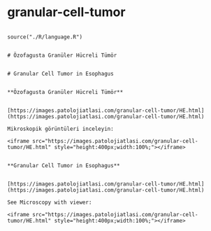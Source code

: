 # granular-cell-tumor


```{r language granular-cell-tumor, echo=FALSE, include=TRUE}

source("./R/language.R")

```




```{asis, echo = (language == "TR")}

# Özofagusta Granüler Hücreli Tümör

```




```{asis, echo = (language == "EN")}

# Granular Cell Tumor in Esophagus

```




```{asis, echo = (language == "TR")}

**Özofagusta Granüler Hücreli Tümör**


[https://images.patolojiatlasi.com/granular-cell-tumor/HE.html](https://images.patolojiatlasi.com/granular-cell-tumor/HE.html)

Mikroskopik görüntüleri inceleyin:

<iframe src="https://images.patolojiatlasi.com/granular-cell-tumor/HE.html" style="height:400px;width:100%;"></iframe>

```




```{asis, echo = (language == "EN")}

**Granular Cell Tumor in Esophagus**


[https://images.patolojiatlasi.com/granular-cell-tumor/HE.html](https://images.patolojiatlasi.com/granular-cell-tumor/HE.html)

See Microscopy with viewer: 

<iframe src="https://images.patolojiatlasi.com/granular-cell-tumor/HE.html" style="height:400px;width:100%;"></iframe>

```

